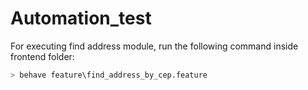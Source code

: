 # Automation_test

For executing find address module, run the following command inside frontend folder:

```bash
> behave feature\find_address_by_cep.feature
```
